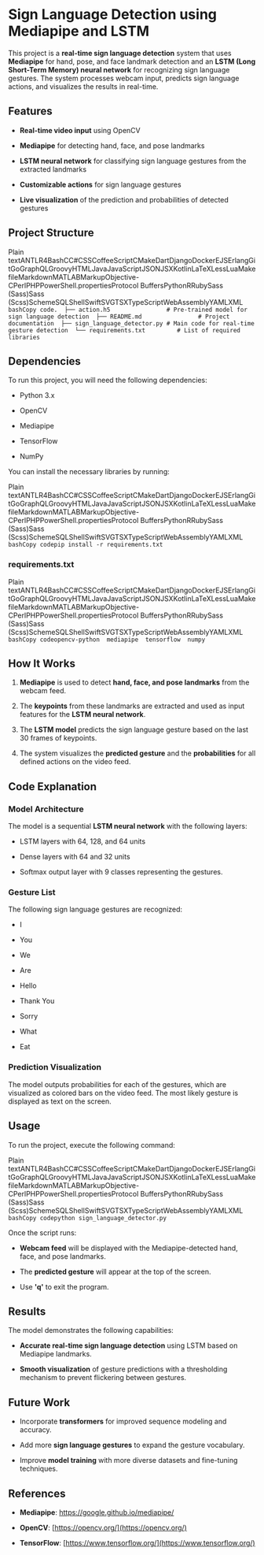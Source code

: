 Sign Language Detection using Mediapipe and LSTM
================================================

This project is a **real-time sign language detection** system that uses **Mediapipe** for hand, pose, and face landmark detection and an **LSTM (Long Short-Term Memory) neural network** for recognizing sign language gestures. The system processes webcam input, predicts sign language actions, and visualizes the results in real-time.

Features
--------

*   **Real-time video input** using OpenCV
    
*   **Mediapipe** for detecting hand, face, and pose landmarks
    
*   **LSTM neural network** for classifying sign language gestures from the extracted landmarks
    
*   **Customizable actions** for sign language gestures
    
*   **Live visualization** of the prediction and probabilities of detected gestures
    

Project Structure
-----------------

Plain textANTLR4BashCC#CSSCoffeeScriptCMakeDartDjangoDockerEJSErlangGitGoGraphQLGroovyHTMLJavaJavaScriptJSONJSXKotlinLaTeXLessLuaMakefileMarkdownMATLABMarkupObjective-CPerlPHPPowerShell.propertiesProtocol BuffersPythonRRubySass (Sass)Sass (Scss)SchemeSQLShellSwiftSVGTSXTypeScriptWebAssemblyYAMLXML`   bashCopy code.  ├── action.h5                # Pre-trained model for sign language detection  ├── README.md                # Project documentation  ├── sign_language_detector.py # Main code for real-time gesture detection  └── requirements.txt         # List of required libraries   `

Dependencies
------------

To run this project, you will need the following dependencies:

*   Python 3.x
    
*   OpenCV
    
*   Mediapipe
    
*   TensorFlow
    
*   NumPy
    

You can install the necessary libraries by running:

Plain textANTLR4BashCC#CSSCoffeeScriptCMakeDartDjangoDockerEJSErlangGitGoGraphQLGroovyHTMLJavaJavaScriptJSONJSXKotlinLaTeXLessLuaMakefileMarkdownMATLABMarkupObjective-CPerlPHPPowerShell.propertiesProtocol BuffersPythonRRubySass (Sass)Sass (Scss)SchemeSQLShellSwiftSVGTSXTypeScriptWebAssemblyYAMLXML`   bashCopy codepip install -r requirements.txt   `

### requirements.txt

Plain textANTLR4BashCC#CSSCoffeeScriptCMakeDartDjangoDockerEJSErlangGitGoGraphQLGroovyHTMLJavaJavaScriptJSONJSXKotlinLaTeXLessLuaMakefileMarkdownMATLABMarkupObjective-CPerlPHPPowerShell.propertiesProtocol BuffersPythonRRubySass (Sass)Sass (Scss)SchemeSQLShellSwiftSVGTSXTypeScriptWebAssemblyYAMLXML`   bashCopy codeopencv-python  mediapipe  tensorflow  numpy   `

How It Works
------------

1.  **Mediapipe** is used to detect **hand, face, and pose landmarks** from the webcam feed.
    
2.  The **keypoints** from these landmarks are extracted and used as input features for the **LSTM neural network**.
    
3.  The **LSTM model** predicts the sign language gesture based on the last 30 frames of keypoints.
    
4.  The system visualizes the **predicted gesture** and the **probabilities** for all defined actions on the video feed.
    

Code Explanation
----------------

### Model Architecture

The model is a sequential **LSTM neural network** with the following layers:

*   LSTM layers with 64, 128, and 64 units
    
*   Dense layers with 64 and 32 units
    
*   Softmax output layer with 9 classes representing the gestures.
    

### Gesture List

The following sign language gestures are recognized:

*   I
    
*   You
    
*   We
    
*   Are
    
*   Hello
    
*   Thank You
    
*   Sorry
    
*   What
    
*   Eat
    

### Prediction Visualization

The model outputs probabilities for each of the gestures, which are visualized as colored bars on the video feed. The most likely gesture is displayed as text on the screen.

Usage
-----

To run the project, execute the following command:

Plain textANTLR4BashCC#CSSCoffeeScriptCMakeDartDjangoDockerEJSErlangGitGoGraphQLGroovyHTMLJavaJavaScriptJSONJSXKotlinLaTeXLessLuaMakefileMarkdownMATLABMarkupObjective-CPerlPHPPowerShell.propertiesProtocol BuffersPythonRRubySass (Sass)Sass (Scss)SchemeSQLShellSwiftSVGTSXTypeScriptWebAssemblyYAMLXML`   bashCopy codepython sign_language_detector.py   `

Once the script runs:

*   **Webcam feed** will be displayed with the Mediapipe-detected hand, face, and pose landmarks.
    
*   The **predicted gesture** will appear at the top of the screen.
    
*   Use **'q'** to exit the program.
    

Results
-------

The model demonstrates the following capabilities:

*   **Accurate real-time sign language detection** using LSTM based on Mediapipe landmarks.
    
*   **Smooth visualization** of gesture predictions with a thresholding mechanism to prevent flickering between gestures.
    

Future Work
-----------

*   Incorporate **transformers** for improved sequence modeling and accuracy.
    
*   Add more **sign language gestures** to expand the gesture vocabulary.
    
*   Improve **model training** with more diverse datasets and fine-tuning techniques.
    

References
----------

*   **Mediapipe**: https://google.github.io/mediapipe/
    
*   **OpenCV**: [https://opencv.org/](https://opencv.org/)
    
*   **TensorFlow**: [https://www.tensorflow.org/](https://www.tensorflow.org/)
